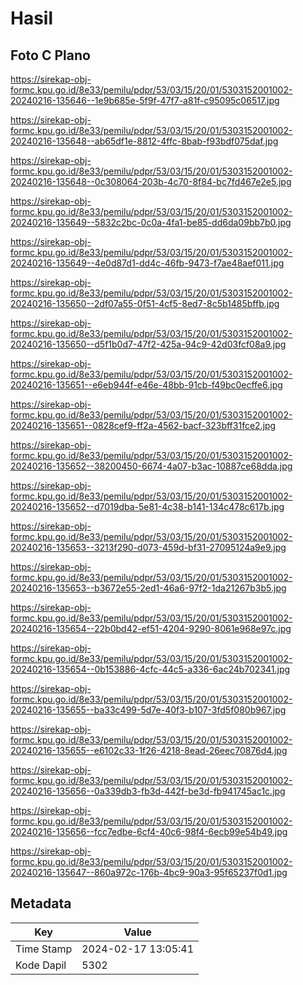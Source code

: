 # Hasil

## Foto C Plano

https://sirekap-obj-formc.kpu.go.id/8e33/pemilu/pdpr/53/03/15/20/01/5303152001002-20240216-135646--1e9b685e-5f9f-47f7-a81f-c95095c06517.jpg

https://sirekap-obj-formc.kpu.go.id/8e33/pemilu/pdpr/53/03/15/20/01/5303152001002-20240216-135648--ab65df1e-8812-4ffc-8bab-f93bdf075daf.jpg

https://sirekap-obj-formc.kpu.go.id/8e33/pemilu/pdpr/53/03/15/20/01/5303152001002-20240216-135648--0c308064-203b-4c70-8f84-bc7fd467e2e5.jpg

https://sirekap-obj-formc.kpu.go.id/8e33/pemilu/pdpr/53/03/15/20/01/5303152001002-20240216-135649--5832c2bc-0c0a-4fa1-be85-dd6da09bb7b0.jpg

https://sirekap-obj-formc.kpu.go.id/8e33/pemilu/pdpr/53/03/15/20/01/5303152001002-20240216-135649--4e0d87d1-dd4c-46fb-9473-f7ae48aef011.jpg

https://sirekap-obj-formc.kpu.go.id/8e33/pemilu/pdpr/53/03/15/20/01/5303152001002-20240216-135650--2df07a55-0f51-4cf5-8ed7-8c5b1485bffb.jpg

https://sirekap-obj-formc.kpu.go.id/8e33/pemilu/pdpr/53/03/15/20/01/5303152001002-20240216-135650--d5f1b0d7-47f2-425a-94c9-42d03fcf08a9.jpg

https://sirekap-obj-formc.kpu.go.id/8e33/pemilu/pdpr/53/03/15/20/01/5303152001002-20240216-135651--e6eb944f-e46e-48bb-91cb-f49bc0ecffe6.jpg

https://sirekap-obj-formc.kpu.go.id/8e33/pemilu/pdpr/53/03/15/20/01/5303152001002-20240216-135651--0828cef9-ff2a-4562-bacf-323bff31fce2.jpg

https://sirekap-obj-formc.kpu.go.id/8e33/pemilu/pdpr/53/03/15/20/01/5303152001002-20240216-135652--38200450-6674-4a07-b3ac-10887ce68dda.jpg

https://sirekap-obj-formc.kpu.go.id/8e33/pemilu/pdpr/53/03/15/20/01/5303152001002-20240216-135652--d7019dba-5e81-4c38-b141-134c478c617b.jpg

https://sirekap-obj-formc.kpu.go.id/8e33/pemilu/pdpr/53/03/15/20/01/5303152001002-20240216-135653--3213f290-d073-459d-bf31-27095124a9e9.jpg

https://sirekap-obj-formc.kpu.go.id/8e33/pemilu/pdpr/53/03/15/20/01/5303152001002-20240216-135653--b3672e55-2ed1-46a6-97f2-1da21267b3b5.jpg

https://sirekap-obj-formc.kpu.go.id/8e33/pemilu/pdpr/53/03/15/20/01/5303152001002-20240216-135654--22b0bd42-ef51-4204-9290-8061e968e97c.jpg

https://sirekap-obj-formc.kpu.go.id/8e33/pemilu/pdpr/53/03/15/20/01/5303152001002-20240216-135654--0b153886-4cfc-44c5-a336-6ac24b702341.jpg

https://sirekap-obj-formc.kpu.go.id/8e33/pemilu/pdpr/53/03/15/20/01/5303152001002-20240216-135655--ba33c499-5d7e-40f3-b107-3fd5f080b967.jpg

https://sirekap-obj-formc.kpu.go.id/8e33/pemilu/pdpr/53/03/15/20/01/5303152001002-20240216-135655--e6102c33-1f26-4218-8ead-26eec70876d4.jpg

https://sirekap-obj-formc.kpu.go.id/8e33/pemilu/pdpr/53/03/15/20/01/5303152001002-20240216-135656--0a339db3-fb3d-442f-be3d-fb941745ac1c.jpg

https://sirekap-obj-formc.kpu.go.id/8e33/pemilu/pdpr/53/03/15/20/01/5303152001002-20240216-135656--fcc7edbe-6cf4-40c6-98f4-6ecb99e54b49.jpg

https://sirekap-obj-formc.kpu.go.id/8e33/pemilu/pdpr/53/03/15/20/01/5303152001002-20240216-135647--860a972c-176b-4bc9-90a3-95f65237f0d1.jpg


## Metadata

| Key        | Value               |
| ---------- | ------------------- |
| Time Stamp | 2024-02-17 13:05:41 |
| Kode Dapil | 5302                |



